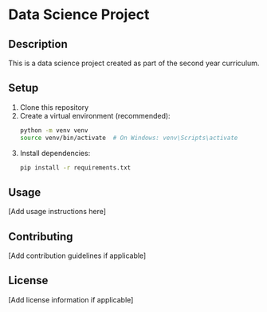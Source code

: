 # Data Science Project

## Description
This is a data science project created as part of the second year curriculum.

## Setup
1. Clone this repository
2. Create a virtual environment (recommended):
   ```bash
   python -m venv venv
   source venv/bin/activate  # On Windows: venv\Scripts\activate
   ```
3. Install dependencies:
   ```bash
   pip install -r requirements.txt
   ```



## Usage
[Add usage instructions here]

## Contributing
[Add contribution guidelines if applicable]

## License
[Add license information if applicable] 